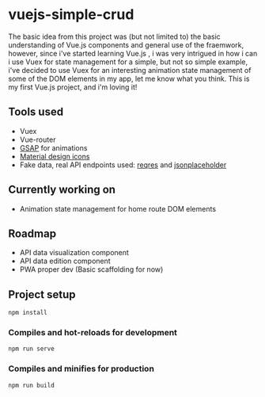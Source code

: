 # vuejs-simple-crud
The basic idea from this project was (but not limited to) the basic understanding of Vue.js components and general use of the fraemwork, however, since i've started learning Vue.js , i was very intrigued in how i can i use Vuex for state management for a simple, but not so simple example, i've decided to use Vuex for an interesting animation state management of some of the DOM elements in my app, let me know what you think. This is my first Vue.js project, and i'm loving it! 
## Tools used
* Vuex
* Vue-router
* [GSAP](https://greensock.com/) for animations
* [Material design icons](https://gitlab.com/robcresswell/vue-material-design-icons)
* Fake data, real API endpoints used: [reqres](https://reqres.in/)  and [jsonplaceholder](https://jsonplaceholder.typicode.com/)
## Currently working on
* Animation state management for home route DOM elements
## Roadmap
* API data visualization component
* API data edition component
* PWA proper dev (Basic scaffolding for now)
## Project setup
```
npm install
```
### Compiles and hot-reloads for development
```
npm run serve
```
### Compiles and minifies for production
```
npm run build
```


